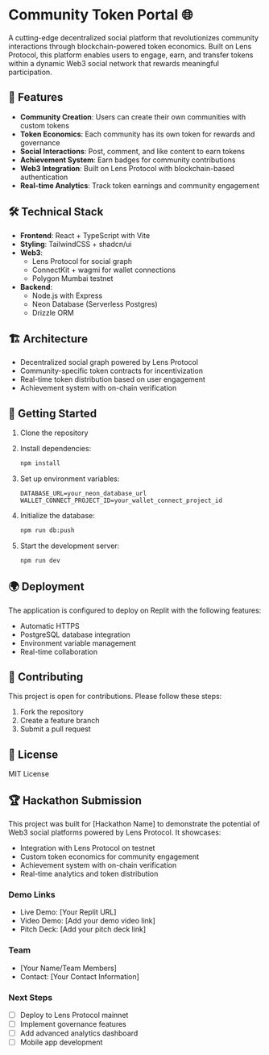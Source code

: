# Community Token Portal 🌐

A cutting-edge decentralized social platform that revolutionizes community interactions through blockchain-powered token economics. Built on Lens Protocol, this platform enables users to engage, earn, and transfer tokens within a dynamic Web3 social network that rewards meaningful participation.

## 🚀 Features

- **Community Creation**: Users can create their own communities with custom tokens
- **Token Economics**: Each community has its own token for rewards and governance
- **Social Interactions**: Post, comment, and like content to earn tokens
- **Achievement System**: Earn badges for community contributions
- **Web3 Integration**: Built on Lens Protocol with blockchain-based authentication
- **Real-time Analytics**: Track token earnings and community engagement

## 🛠️ Technical Stack

- **Frontend**: React + TypeScript with Vite
- **Styling**: TailwindCSS + shadcn/ui
- **Web3**:
  - Lens Protocol for social graph
  - ConnectKit + wagmi for wallet connections
  - Polygon Mumbai testnet
- **Backend**:
  - Node.js with Express
  - Neon Database (Serverless Postgres)
  - Drizzle ORM

## 🏗️ Architecture

- Decentralized social graph powered by Lens Protocol
- Community-specific token contracts for incentivization
- Real-time token distribution based on user engagement
- Achievement system with on-chain verification

## 🚦 Getting Started

1. Clone the repository
2. Install dependencies:
   ```bash
   npm install
   ```

3. Set up environment variables:
   ```env
   DATABASE_URL=your_neon_database_url
   WALLET_CONNECT_PROJECT_ID=your_wallet_connect_project_id
   ```

4. Initialize the database:
   ```bash
   npm run db:push
   ```

5. Start the development server:
   ```bash
   npm run dev
   ```

## 🌍 Deployment

The application is configured to deploy on Replit with the following features:
- Automatic HTTPS
- PostgreSQL database integration
- Environment variable management
- Real-time collaboration

## 🤝 Contributing

This project is open for contributions. Please follow these steps:
1. Fork the repository
2. Create a feature branch
3. Submit a pull request

## 📄 License

MIT License

## 🏆 Hackathon Submission

This project was built for [Hackathon Name] to demonstrate the potential of Web3 social platforms powered by Lens Protocol. It showcases:

- Integration with Lens Protocol on testnet
- Custom token economics for community engagement
- Achievement system with on-chain verification
- Real-time analytics and token distribution

### Demo Links
- Live Demo: [Your Replit URL]
- Video Demo: [Add your demo video link]
- Pitch Deck: [Add your pitch deck link]

### Team
- [Your Name/Team Members]
- Contact: [Your Contact Information]

### Next Steps
- [ ] Deploy to Lens Protocol mainnet
- [ ] Implement governance features
- [ ] Add advanced analytics dashboard
- [ ] Mobile app development
